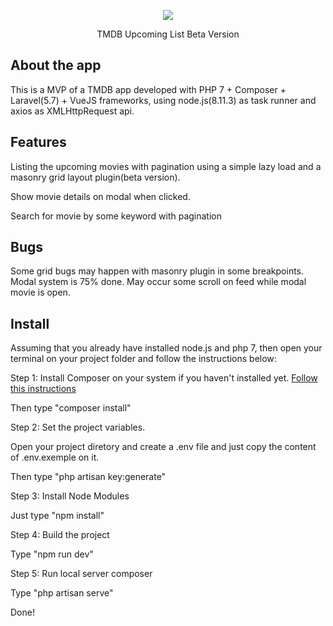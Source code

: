 <p align="center"><img src="https://kobe.io/wp-content/uploads/2018/07/favicon-1.png"></p>

<p align="center">TMDB Upcoming List Beta Version</p>

## About the app

This is a MVP of a TMDB app developed with PHP 7 + Composer + Laravel(5.7) + VueJS frameworks, using node.js(8.11.3) as task runner and axios as XMLHttpRequest api.

## Features

Listing the upcoming movies with pagination using a simple lazy load and a masonry grid layout plugin(beta version).

Show movie details on modal when clicked.

Search for movie by some keyword with pagination

## Bugs

Some grid bugs may happen with masonry plugin in some breakpoints.
Modal system is 75% done. May occur some scroll on feed while modal movie is open.

## Install

Assuming that you already have installed node.js and php 7, then open your terminal on your project folder and follow the instructions below:

Step 1: Install Composer on your system if you haven't installed yet.
<a href="https://getcomposer.org/doc/00-intro.md#installation-linux-unix-macos" target="_blank" > Follow this instructions</a>

Then type "composer install"

Step 2: Set the project variables.

Open your project diretory and create a .env file and just copy the content of .env.exemple on it.

Then type "php artisan key:generate"

Step 3: Install Node Modules 

Just type "npm install"

Step 4: Build the project

Type "npm run dev"

Step 5: Run local server composer

Type "php artisan serve"

Done!

